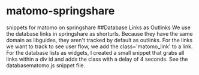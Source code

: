 # matomo-springshare
snippets for matomo on springshare
##Database Links as Outlinks
We use the database links in springshare as shorturls. Because they have the same domain as libguides, they aren't tracked by default as outlinks. For the links we want to track to see user flow, we add the class='matomo_link' to a link. For the database lists as widgets, I created a small snippet that grabs all links within a div id and adds the class with a delay of 4 seconds. See the databasematomo.js snippet file.
